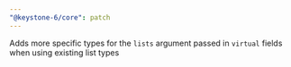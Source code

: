 ```yaml
---
"@keystone-6/core": patch
---
```


Adds more specific types for the `lists` argument passed in `virtual` fields when using existing list types
